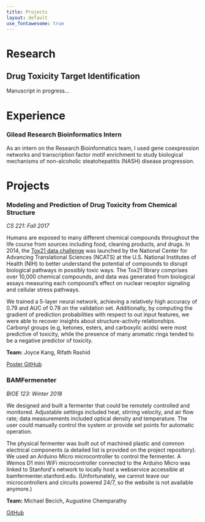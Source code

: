 ```yaml
---
title: Projects
layout: default
use_fontawesome: true
---
```


# Research

## Drug Toxicity Target Identification

Manuscript in progress...

# Experience

### Gilead Research Bioinformatics Intern

As an intern on the Research Bioinformatics team, I used gene coexpression networks and transcription factor motif enrichment to study biological mechanisms of non-alcoholic steatohepatitis (NASH) disease progression.

# Projects

### Modeling and Prediction of Drug Toxicity from Chemical Structure

*CS 221: Fall 2017*

Humans are exposed to many different chemical compounds throughout the life course from sources including food, cleaning products, and drugs. In 2014, the [Tox21 data challenge](https://tripod.nih.gov/tox21/challenge/) was launched by the National Center for Advancing Translational Sciences (NCATS) at the U.S. National Institutes of Health (NIH) to better understand the potential of compounds to disrupt biological pathways in possibly toxic ways. The Tox21 library comprises over 10,000 chemical compounds, and data was generated from biological assays measuring each compound’s effect on nuclear receptor signaling and cellular stress pathways.

We trained a 5-layer neural network, achieving a relatively high accuracy of 0.79 and AUC of 0.78 on the validation set. Additionally, by computing the gradient of prediction probabilities with respect to out input features, we were able to recover insights about structure-activity relationships. Carbonyl groups (e.g, ketones, esters, and carboxylic acids) were most predictive of toxicity, while the presence of many aromatic rings tended to be a negative predictor of toxicity.

**Team:** Joyce Kang, Rifath Rashid

<a href="https://drive.google.com/open?id=1z_RtsuLq-luNN4DpRNiYXzcOCEv4-YNJ" class="btn btn-light">
  <i class="fa fa-file"></i> Poster
</a>

<a href="https://github.com/bentyeh/tox21_cs221" class="btn btn-light">
  <i class="fab fa-github"></i> GitHub
</a>

### BAMFermeneter

*BIOE 123: Winter 2018*

We designed and built a fermenter that could be remotely controlled and monitored. Adjustable settings included heat, stirring velocity, and air flow rate; data measurements included optical density and temperature. The user could manually control the system or provide set points for automatic operation.

The physical fermenter was built out of machined plastic and common electrical components (a detailed list is provided on the project repository). We used an Arduino Micro microcontroller to control the fermenter. A Wemos D1 mini WiFi microcontroller connected to the Arduino Micro was linked to Stanford's network to locally host a webservice accessible at bamfermenter.stanford.edu. (Unfortunately, we cannot leave our microcontrollers and circuits powered 24/7, so the website is not available anymore.)

**Team:** Michael Becich, Augustine Chemparathy

<a href="https://github.com/bentyeh/bioe123_BAMFermenter" class="btn btn-light">
  <i class="fab fa-github"></i> GitHub
</a>